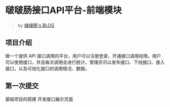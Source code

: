 # 啵啵肠接口API平台-前端模块

> by [啵啵肠's BLOG](https://bobochang.work)

## 项目介绍
做一个提供 API 接口调用的平台，用户可以注册登录，开通接口调用权限。用户可以使用接口，并且每次调用会进行统计。管理员可以发布接口、下线接口、接入接口，以及可视化接口的调用情况、数据。

## 第一次提交
基础项目的搭建
开发接口展示页面

